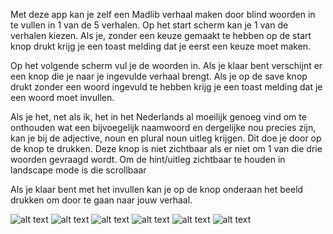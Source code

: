 Met deze app kan je zelf een Madlib verhaal maken door blind woorden in te vullen in 1 van de 5 verhalen.
Op het start scherm kan je 1 van de verhalen kiezen. Als je, zonder een keuze gemaakt te hebben
op de start knop drukt krijg je een toast melding dat je eerst een keuze moet maken.


Op het volgende scherm vul je de woorden in. Als je klaar bent verschijnt er een knop die je naar je 
ingevulde verhaal brengt. Als je op de save knop drukt zonder een woord ingevuld te hebben krijg je
een toast melding dat je een woord moet invullen.

Als je het, net als ik, het in het Nederlands al moeilijk genoeg vind om te onthouden wat een 
bijvoegelijk naamwoord en dergelijke nou precies zijn, kan je bij de adjective, noun en plural noun
uitleg krijgen. Dit doe je door op de knop te drukken. Deze knop is niet zichtbaar als er niet om
1 van die drie woorden gevraagd wordt. Om de hint/uitleg zichtbaar te houden in landscape mode is
die scrollbaar

Als je klaar bent met het invullen kan je op de knop onderaan het beeld drukken om door te gaan naar
jouw verhaal.

![alt text](doc/mad1.png)
![alt text](doc/mad2.png)
![alt text](doc/mad3.png)
![alt text](doc/mad4.png)
![alt text](doc/mad5.png)
![alt text](doc/mad6.png)
